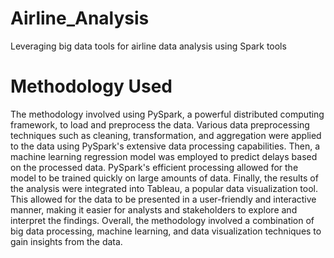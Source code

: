 # Airline_Analysis
Leveraging big data tools for airline data analysis using Spark tools

# Methodology Used
The methodology involved using PySpark, a powerful distributed computing framework, to load and preprocess the data. Various data preprocessing techniques such as cleaning, transformation, and aggregation were applied to the data using PySpark's extensive data processing capabilities.
Then, a machine learning regression model was employed to predict delays based on the processed data. PySpark's efficient processing allowed for the model to be trained quickly on large amounts of data.
Finally, the results of the analysis were integrated into Tableau, a popular data visualization tool. This allowed for the data to be presented in a user-friendly and interactive manner, making it easier for analysts and stakeholders to explore and interpret the findings. Overall, the methodology involved a combination of big data processing, machine learning, and data visualization techniques to gain insights from the data.
